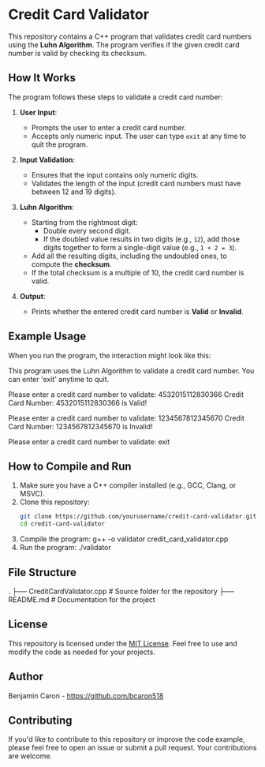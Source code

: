 # Credit Card Validator

This repository contains a C++ program that validates credit card numbers using the **Luhn Algorithm**. The program verifies if the given credit card number is valid by checking its checksum.


## How It Works

The program follows these steps to validate a credit card number:

1. **User Input**:
   - Prompts the user to enter a credit card number.
   - Accepts only numeric input. The user can type `exit` at any time to quit the program.

2. **Input Validation**:
   - Ensures that the input contains only numeric digits.
   - Validates the length of the input (credit card numbers must have between 12 and 19 digits).

3. **Luhn Algorithm**:
   - Starting from the rightmost digit:
     - Double every second digit.
     - If the doubled value results in two digits (e.g., `12`), add those digits together to form a single-digit value (e.g., `1 + 2 = 3`).
   - Add all the resulting digits, including the undoubled ones, to compute the **checksum**.
   - If the total checksum is a multiple of 10, the credit card number is valid.

4. **Output**:
   - Prints whether the entered credit card number is **Valid** or **Invalid**.


## Example Usage

When you run the program, the interaction might look like this:

This program uses the Luhn Algorithm to validate a credit card number. You can enter 'exit' anytime to quit.

Please enter a credit card number to validate: 4532015112830366 Credit Card Number: 4532015112830366 is Valid!

Please enter a credit card number to validate: 1234567812345670 Credit Card Number: 1234567812345670 is Invalid!

Please enter a credit card number to validate: exit


## How to Compile and Run

1. Make sure you have a C++ compiler installed (e.g., GCC, Clang, or MSVC).
2. Clone this repository:
   ```bash
   git clone https://github.com/yourusername/credit-card-validator.git
   cd credit-card-validator
3. Compile the program:
   g++ -o validator credit_card_validator.cpp
4. Run the program:
   ./validator


## File Structure

.
├── CreditCardValidator.cpp   # Source folder for the repository
├── README.md                   # Documentation for the project


## License
This repository is licensed under the [MIT License](LICENSE). Feel free to use and modify the code as needed for your projects.

## Author
Benjamin Caron - https://github.com/bcaron518

## Contributing
If you'd like to contribute to this repository or improve the code example, please feel free to open an issue or submit a pull request. Your contributions are welcome.
